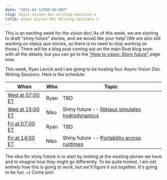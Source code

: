 ```yaml
---
date: "2021-04-12T00:00:00Z"
slug: async-vision-doc-writing-sessions-v
title: Async Vision Doc Writing Sessions V
---
```


This is an exciting week for the vision doc! As of this week, we are starting to
draft "shiny future" stories, and we would like your help! (We are also still
working on status quo stories, so there is no need to stop working on those.)
There will be a blog post coming out on the main Rust blog soon with all the
details, but you can go to the ["How to vision: Shiny future"] page now.

This week, Ryan Levick and I are going to be hosting four Async
Vision Doc Writing Sessions. Here is the schedule:

| When | Who | Topic |
| --- | --- | --- |
| [Wed at 07:00 ET] | Ryan | TBD |
| [Wed at 15:00 ET] | Niko | Shiny future -- [Niklaus simulates hydrodynamics] |
| [Fri at 07:00 ET] | Ryan | TBD |
| [Fri at 14:00 ET] | Niko | Shiny future -- [Portability across runtimes] |

The idea for shiny future is to start by looking at the existing stories we 
have and to imagine how they might go differently. To be quite honest,
I am not entirely how this is going to work, but we'll figure it out together.
It's going to be fun. =) Come join!

[Portability across runtimes]: https://github.com/rust-lang/wg-async-foundations/issues/45
["How to vision: Shiny future"]: https://rust-lang.github.io/wg-async-foundations/vision/how_to_vision/shiny_future.html
[Niklaus simulates hydrodynamics]: https://rust-lang.github.io/wg-async-foundations/vision/status_quo/niklaus_simulates_hydrodynamics.html
[Wed at 07:00 ET]: https://everytimezone.com/s/a0929910
[Wed at 15:00 ET]: https://everytimezone.com/s/c8bf3225
[Fri at 07:00 ET]: https://everytimezone.com/s/a919950c
[Fri at 14:00 ET]: https://everytimezone.com/s/7db78195